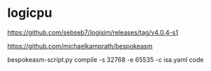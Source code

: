 # logicpu

https://github.com/sebseb7/logisim/releases/tag/v4.0.4-s1

https://github.com/michaelkamprath/bespokeasm


bespokeasm-script.py compile -s 32768 -e 65535 -c isa.yaml code
